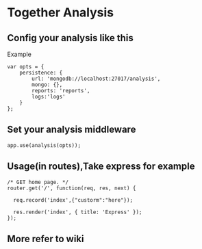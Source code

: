 # Together Analysis

## Config your analysis like this

Example
```
var opts = {
    persistence: {
        url: 'mongodb://localhost:27017/analysis',
        mongo: {},
        reports: 'reports',
        logs:'logs'
    }  
};

```
## Set your analysis middleware

```
app.use(analysis(opts));

```

## Usage(in routes),Take express for example

```
/* GET home page. */
router.get('/', function(req, res, next) {

  req.record('index',{"custorm":"here"});
  
  res.render('index', { title: 'Express' });
});

```


## More refer to wiki
